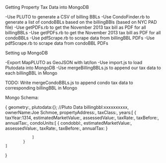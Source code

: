 Getting Property Tax Data into MongoDB

-Use PLUTO to generate a CSV of billing BBLs
-Use CondoFinder.rb to generate a list of condoBBLs based on the billingBBls (based on NYC PAD file)
-Use getPDFs.rb to get the November 2013 tax bill as PDF for all billingBBLs
-Use getPDFs.rb to get the November 2013 tax bill as PDF for all condoBBLs
-Use pdfScrape.rb to scrape data from billingBBL PDFs
-Use pdfScrape.rb to scrape data from condoBBL PDFs

Setting up MongoDB

-Export MapPLUTO as GeoJSON with lat/lon
-Use import.js to load Plutodata into MongoDB
-Use mergeBillingBBLs.js to append our tax data to each billingBBL in Mongo

TODO: Write mergeCondoBBLs.js to append condo tax data to corresponding billingBBL in Mongo

Mongo Schema:

{
	geometry:,
	plutodata:{}; //Pluto Data
	billingbbl:xxxxxxxxxx,
	ownerName:Joe Schmoe,
	propertyAddress:,
	taxClass:,
	years:[
			{
				taxYear:1314,
				estimatedMarketValue:,
				assessedValue:,
				taxRate:,
				taxBefore:,
				annualTax:,
				condoUnits:[
					{
						condobbl:,
						estimatedMarketValue:,
						assessedValue:,
						taxRate:,
						taxBefore:,
						annualTax:
					}

				]
			}
	]
}
